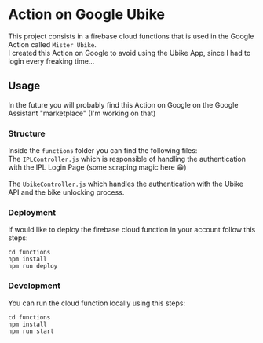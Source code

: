 # Action on Google Ubike

This project consists in a firebase cloud functions that is used in the Google Action called `Mister Ubike`. <br />
I created this Action on Google to avoid using the Ubike App, since I had to login every freaking time...

## Usage
In the future you will probably find this Action on Google on the Google Assistant "marketplace" (I'm working on that)

### Structure
Inside the `functions` folder you can find the following files: <br />
The `IPLController.js` which is responsible of handling the authentication with the IPL Login Page (some scraping magic here 😁) <br />   
The `UbikeController.js` which handles the authentication with the Ubike API and the bike unlocking process. <br />

### Deployment
If would like to deploy the firebase cloud function in your account follow this steps:
```
cd functions
npm install
npm run deploy
```

### Development
You can run the cloud function locally using this steps:
```
cd functions
npm install
npm run start
```
